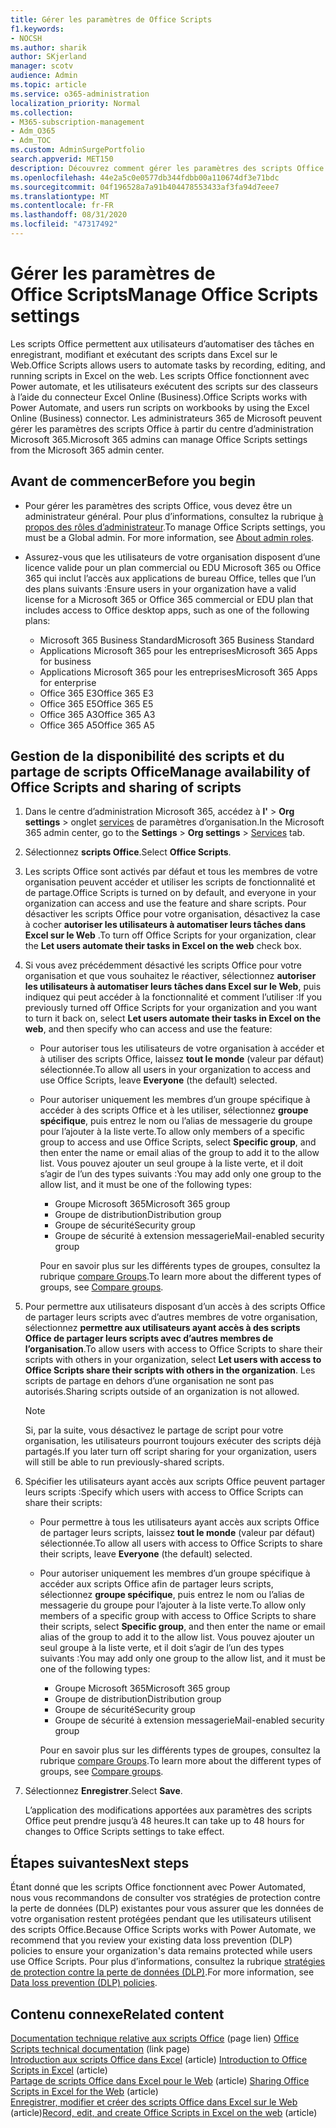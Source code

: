 ```yaml
---
title: Gérer les paramètres de Office Scripts
f1.keywords:
- NOCSH
ms.author: sharik
author: SKjerland
manager: scotv
audience: Admin
ms.topic: article
ms.service: o365-administration
localization_priority: Normal
ms.collection:
- M365-subscription-management
- Adm_O365
- Adm_TOC
ms.custom: AdminSurgePortfolio
search.appverid: MET150
description: Découvrez comment gérer les paramètres des scripts Office pour les utilisateurs de votre organisation.
ms.openlocfilehash: 44e2a5c0e0577db344fdbb00a110674df3e71bdc
ms.sourcegitcommit: 04f196528a7a91b404478553433af3fa94d7eee7
ms.translationtype: MT
ms.contentlocale: fr-FR
ms.lasthandoff: 08/31/2020
ms.locfileid: "47317492"
---
```

# <a name="manage-office-scripts-settings"></a><span data-ttu-id="c38c5-103">Gérer les paramètres de Office Scripts</span><span class="sxs-lookup"><span data-stu-id="c38c5-103">Manage Office Scripts settings</span></span>

<span data-ttu-id="c38c5-104">Les scripts Office permettent aux utilisateurs d’automatiser des tâches en enregistrant, modifiant et exécutant des scripts dans Excel sur le Web.</span><span class="sxs-lookup"><span data-stu-id="c38c5-104">Office Scripts‎ allows users to automate tasks by recording, editing, and running scripts in ‎Excel‎ on the web.</span></span> <span data-ttu-id="c38c5-105">Les scripts Office fonctionnent avec Power automate, et les utilisateurs exécutent des scripts sur des classeurs à l’aide du connecteur Excel Online (Business).</span><span class="sxs-lookup"><span data-stu-id="c38c5-105">‎Office Scripts‎ works with Power Automate, and users run scripts on workbooks by using the ‎Excel‎ Online (Business) connector.</span></span> <span data-ttu-id="c38c5-106">Les administrateurs 365 de Microsoft peuvent gérer les paramètres des scripts Office à partir du centre d’administration Microsoft 365.</span><span class="sxs-lookup"><span data-stu-id="c38c5-106">Microsoft 365 admins can manage Office Scripts settings from the Microsoft 365 admin center.</span></span>

## <a name="before-you-begin"></a><span data-ttu-id="c38c5-107">Avant de commencer</span><span class="sxs-lookup"><span data-stu-id="c38c5-107">Before you begin</span></span>

- <span data-ttu-id="c38c5-108">Pour gérer les paramètres des scripts Office, vous devez être un administrateur général. Pour plus d’informations, consultez la rubrique [à propos des rôles d’administrateur](../add-users/about-admin-roles.md).</span><span class="sxs-lookup"><span data-stu-id="c38c5-108">To manage Office Scripts settings, you must be a Global admin. For more information, see [About admin roles](../add-users/about-admin-roles.md).</span></span>

- <span data-ttu-id="c38c5-109">Assurez-vous que les utilisateurs de votre organisation disposent d’une licence valide pour un plan commercial ou EDU Microsoft 365 ou Office 365 qui inclut l’accès aux applications de bureau Office, telles que l’un des plans suivants :</span><span class="sxs-lookup"><span data-stu-id="c38c5-109">Ensure users in your organization have a valid license for a Microsoft 365 or Office 365 commercial or EDU plan that includes access to Office desktop apps, such as one of the following plans:</span></span>

    - <span data-ttu-id="c38c5-110">Microsoft 365 Business Standard</span><span class="sxs-lookup"><span data-stu-id="c38c5-110">Microsoft 365 Business Standard</span></span>
    - <span data-ttu-id="c38c5-111">Applications Microsoft 365 pour les entreprises</span><span class="sxs-lookup"><span data-stu-id="c38c5-111">Microsoft 365 Apps for business</span></span>
    - <span data-ttu-id="c38c5-112">Applications Microsoft 365 pour les entreprises</span><span class="sxs-lookup"><span data-stu-id="c38c5-112">Microsoft 365 Apps for enterprise</span></span>
    - <span data-ttu-id="c38c5-113">Office 365 E3</span><span class="sxs-lookup"><span data-stu-id="c38c5-113">Office 365 E3</span></span>
    - <span data-ttu-id="c38c5-114">Office 365 E5</span><span class="sxs-lookup"><span data-stu-id="c38c5-114">Office 365 E5</span></span>
    - <span data-ttu-id="c38c5-115">Office 365 A3</span><span class="sxs-lookup"><span data-stu-id="c38c5-115">Office 365 A3</span></span>
    - <span data-ttu-id="c38c5-116">Office 365 A5</span><span class="sxs-lookup"><span data-stu-id="c38c5-116">Office 365 A5</span></span>

## <a name="manage-availability-of-office-scripts-and-sharing-of-scripts"></a><span data-ttu-id="c38c5-117">Gestion de la disponibilité des scripts et du partage de scripts Office</span><span class="sxs-lookup"><span data-stu-id="c38c5-117">Manage availability of Office Scripts and sharing of scripts</span></span>

1. <span data-ttu-id="c38c5-118">Dans le centre d’administration Microsoft 365, accédez à **l'** \> **Org settings** \> onglet <a href="https://go.microsoft.com/fwlink/p/?linkid=2053743" target="_blank">services</a> de paramètres d’organisation.</span><span class="sxs-lookup"><span data-stu-id="c38c5-118">In the Microsoft 365 admin center, go to the **Settings** \> **Org settings** \> <a href="https://go.microsoft.com/fwlink/p/?linkid=2053743" target="_blank">Services</a> tab.</span></span>

2. <span data-ttu-id="c38c5-119">Sélectionnez **scripts Office**.</span><span class="sxs-lookup"><span data-stu-id="c38c5-119">Select **Office Scripts**.</span></span>

3. <span data-ttu-id="c38c5-120">Les scripts Office sont activés par défaut et tous les membres de votre organisation peuvent accéder et utiliser les scripts de fonctionnalité et de partage.</span><span class="sxs-lookup"><span data-stu-id="c38c5-120">Office Scripts is turned on by default, and everyone in your organization can access and use the feature and share scripts.</span></span> <span data-ttu-id="c38c5-121">Pour désactiver les scripts Office pour votre organisation, désactivez la case à cocher **autoriser les utilisateurs à automatiser leurs tâches dans Excel sur le Web** .</span><span class="sxs-lookup"><span data-stu-id="c38c5-121">To turn off Office Scripts for your organization, clear the **Let users automate their tasks in Excel on the web** check box.</span></span>

4. <span data-ttu-id="c38c5-122">Si vous avez précédemment désactivé les scripts Office pour votre organisation et que vous souhaitez le réactiver, sélectionnez **autoriser les utilisateurs à automatiser leurs tâches dans Excel sur le Web**, puis indiquez qui peut accéder à la fonctionnalité et comment l’utiliser :</span><span class="sxs-lookup"><span data-stu-id="c38c5-122">If you previously turned off Office Scripts for your organization and you want to turn it back on, select **Let users automate their tasks in Excel on the web**, and then specify who can access and use the feature:</span></span>

    - <span data-ttu-id="c38c5-123">Pour autoriser tous les utilisateurs de votre organisation à accéder et à utiliser des scripts Office, laissez **tout le monde** (valeur par défaut) sélectionnée.</span><span class="sxs-lookup"><span data-stu-id="c38c5-123">To allow all users in your organization to access and use Office Scripts, leave **Everyone** (the default) selected.</span></span> 

    - <span data-ttu-id="c38c5-124">Pour autoriser uniquement les membres d’un groupe spécifique à accéder à des scripts Office et à les utiliser, sélectionnez **groupe spécifique**, puis entrez le nom ou l’alias de messagerie du groupe pour l’ajouter à la liste verte.</span><span class="sxs-lookup"><span data-stu-id="c38c5-124">To allow only members of a specific group to access and use Office Scripts, select **Specific group**, and then enter the name or email alias of the group to add it to the allow list.</span></span> <span data-ttu-id="c38c5-125">Vous pouvez ajouter un seul groupe à la liste verte, et il doit s’agir de l’un des types suivants :</span><span class="sxs-lookup"><span data-stu-id="c38c5-125">You may add only one group to the allow list, and it must be one of the following types:</span></span>
        - <span data-ttu-id="c38c5-126">Groupe Microsoft 365</span><span class="sxs-lookup"><span data-stu-id="c38c5-126">Microsoft 365 group</span></span>
        - <span data-ttu-id="c38c5-127">Groupe de distribution</span><span class="sxs-lookup"><span data-stu-id="c38c5-127">Distribution group</span></span>
        - <span data-ttu-id="c38c5-128">Groupe de sécurité</span><span class="sxs-lookup"><span data-stu-id="c38c5-128">Security group</span></span>
        - <span data-ttu-id="c38c5-129">Groupe de sécurité à extension messagerie</span><span class="sxs-lookup"><span data-stu-id="c38c5-129">Mail-enabled security group</span></span>
    
        <span data-ttu-id="c38c5-130">Pour en savoir plus sur les différents types de groupes, consultez la rubrique [compare Groups](../create-groups/compare-groups.md).</span><span class="sxs-lookup"><span data-stu-id="c38c5-130">To learn more about the different types of groups, see [Compare groups](../create-groups/compare-groups.md).</span></span>

5. <span data-ttu-id="c38c5-131">Pour permettre aux utilisateurs disposant d’un accès à des scripts Office de partager leurs scripts avec d’autres membres de votre organisation, sélectionnez **permettre aux utilisateurs ayant accès à des scripts Office de partager leurs scripts avec d’autres membres de l’organisation**.</span><span class="sxs-lookup"><span data-stu-id="c38c5-131">To allow users with access to Office Scripts to share their scripts with others in your organization, select **Let users with access to Office Scripts share their scripts with others in the organization**.</span></span> <span data-ttu-id="c38c5-132">Les scripts de partage en dehors d’une organisation ne sont pas autorisés.</span><span class="sxs-lookup"><span data-stu-id="c38c5-132">Sharing scripts outside of an organization is not allowed.</span></span>
 
    > [!NOTE]
    > <span data-ttu-id="c38c5-133">Si, par la suite, vous désactivez le partage de script pour votre organisation, les utilisateurs pourront toujours exécuter des scripts déjà partagés.</span><span class="sxs-lookup"><span data-stu-id="c38c5-133">If you later turn off script sharing for your organization, users will still be able to run previously-shared scripts.</span></span>
 
6. <span data-ttu-id="c38c5-134">Spécifier les utilisateurs ayant accès aux scripts Office peuvent partager leurs scripts :</span><span class="sxs-lookup"><span data-stu-id="c38c5-134">Specify which users with access to Office Scripts can share their scripts:</span></span>
    
    - <span data-ttu-id="c38c5-135">Pour permettre à tous les utilisateurs ayant accès aux scripts Office de partager leurs scripts, laissez **tout le monde** (valeur par défaut) sélectionnée.</span><span class="sxs-lookup"><span data-stu-id="c38c5-135">To allow all users with access to Office Scripts to share their scripts, leave **Everyone** (the default) selected.</span></span>

    - <span data-ttu-id="c38c5-136">Pour autoriser uniquement les membres d’un groupe spécifique à accéder aux scripts Office afin de partager leurs scripts, sélectionnez **groupe spécifique**, puis entrez le nom ou l’alias de messagerie du groupe pour l’ajouter à la liste verte.</span><span class="sxs-lookup"><span data-stu-id="c38c5-136">To allow only members of a specific group with access to Office Scripts to share their scripts, select **Specific group**, and then enter the name or email alias of the group to add it to the allow list.</span></span> <span data-ttu-id="c38c5-137">Vous pouvez ajouter un seul groupe à la liste verte, et il doit s’agir de l’un des types suivants :</span><span class="sxs-lookup"><span data-stu-id="c38c5-137">You may add only one group to the allow list, and it must be one of the following types:</span></span>
        - <span data-ttu-id="c38c5-138">Groupe Microsoft 365</span><span class="sxs-lookup"><span data-stu-id="c38c5-138">Microsoft 365 group</span></span>
        - <span data-ttu-id="c38c5-139">Groupe de distribution</span><span class="sxs-lookup"><span data-stu-id="c38c5-139">Distribution group</span></span>
        - <span data-ttu-id="c38c5-140">Groupe de sécurité</span><span class="sxs-lookup"><span data-stu-id="c38c5-140">Security group</span></span>
        - <span data-ttu-id="c38c5-141">Groupe de sécurité à extension messagerie</span><span class="sxs-lookup"><span data-stu-id="c38c5-141">Mail-enabled security group</span></span>
    
        <span data-ttu-id="c38c5-142">Pour en savoir plus sur les différents types de groupes, consultez la rubrique [compare Groups](../create-groups/compare-groups.md).</span><span class="sxs-lookup"><span data-stu-id="c38c5-142">To learn more about the different types of groups, see [Compare groups](../create-groups/compare-groups.md).</span></span>

7. <span data-ttu-id="c38c5-143">Sélectionnez **Enregistrer**.</span><span class="sxs-lookup"><span data-stu-id="c38c5-143">Select **Save**.</span></span>

    <span data-ttu-id="c38c5-144">L’application des modifications apportées aux paramètres des scripts Office peut prendre jusqu’à 48 heures.</span><span class="sxs-lookup"><span data-stu-id="c38c5-144">It can take up to 48 hours for changes to Office Scripts settings to take effect.</span></span>

## <a name="next-steps"></a><span data-ttu-id="c38c5-145">Étapes suivantes</span><span class="sxs-lookup"><span data-stu-id="c38c5-145">Next steps</span></span>

<span data-ttu-id="c38c5-146">Étant donné que les scripts Office fonctionnent avec Power Automated, nous vous recommandons de consulter vos stratégies de protection contre la perte de données (DLP) existantes pour vous assurer que les données de votre organisation restent protégées pendant que les utilisateurs utilisent des scripts Office.</span><span class="sxs-lookup"><span data-stu-id="c38c5-146">Because Office Scripts works with Power Automate, we recommend that you review your existing data loss prevention (DLP) policies to ensure your organization's data remains protected while users use ‎Office Scripts‎.</span></span> <span data-ttu-id="c38c5-147">Pour plus d’informations, consultez la rubrique [stratégies de protection contre la perte de données (DLP)](/power-automate/prevent-data-loss).</span><span class="sxs-lookup"><span data-stu-id="c38c5-147">For more information, see [Data loss prevention (DLP) policies](/power-automate/prevent-data-loss).</span></span>

## <a name="related-content"></a><span data-ttu-id="c38c5-148">Contenu connexe</span><span class="sxs-lookup"><span data-stu-id="c38c5-148">Related content</span></span>

<span data-ttu-id="c38c5-149">[Documentation technique relative aux scripts Office](/office/dev/scripts/) (page lien) </span><span class="sxs-lookup"><span data-stu-id="c38c5-149">[Office Scripts technical documentation](/office/dev/scripts/) (link page)</span></span>\
<span data-ttu-id="c38c5-150">[Introduction aux scripts Office dans Excel](https://support.microsoft.com/office/9fbe283d-adb8-4f13-a75b-a81c6baf163a) (article) </span><span class="sxs-lookup"><span data-stu-id="c38c5-150">[Introduction to Office Scripts in Excel](https://support.microsoft.com/office/9fbe283d-adb8-4f13-a75b-a81c6baf163a) (article)</span></span>\
<span data-ttu-id="c38c5-151">[Partage de scripts Office dans Excel pour le Web](https://support.microsoft.com/office/226eddbc-3a44-4540-acfe-fccda3d1122b) (article) </span><span class="sxs-lookup"><span data-stu-id="c38c5-151">[Sharing Office Scripts in Excel for the Web](https://support.microsoft.com/office/226eddbc-3a44-4540-acfe-fccda3d1122b) (article)</span></span>\
<span data-ttu-id="c38c5-152">[Enregistrer, modifier et créer des scripts Office dans Excel sur le Web](/office/dev/scripts/tutorials/excel-tutorial) (article)</span><span class="sxs-lookup"><span data-stu-id="c38c5-152">[Record, edit, and create Office Scripts in Excel on the web](/office/dev/scripts/tutorials/excel-tutorial) (article)</span></span>